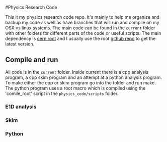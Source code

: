 #Physics Research Code

This it my physics research code repo. It's mainly to help me organize and backup my code as well as have branches
that will run and compile on my OSX vs linux systems. The main code can be found in the `current` folder with other
folders for different parts of the code or useful scripts.  The main dependency is [cern root](https://root.cern.ch)
and I usually use the root [github repo](https://github.com/root-mirror/root) to get the latest version.


## Compile and run
All code is in the `current` folder. Inside current there is a cpp analysis program, a cpp skim program and an attempt at a python analysis program.
To make either the cpp or skim program go into the folder and run make. The python program uses a root macro which is compiled using the 'comile_root' script in the `physics_code/scripts` folder.


### E1D analysis

### Skim

### Python
